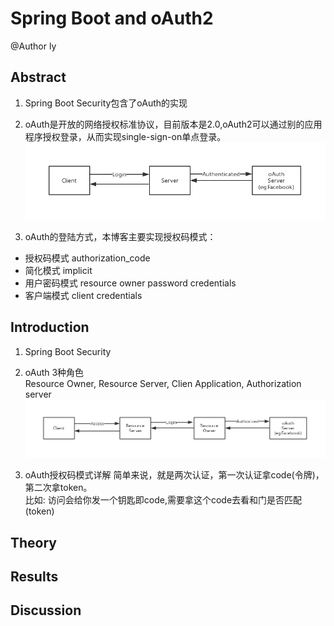 # Spring Boot and oAuth2

@Author ly

## Abstract

1. Spring Boot Security包含了oAuth的实现

2. oAuth是开放的网络授权标准协议，目前版本是2.0,oAuth2可以通过别的应用程序授权登录，从而实现single-sign-on单点登录。
![oAuth](./img/oAuth.png)
3. oAuth的登陆方式，本博客主要实现授权码模式：  

* 授权码模式 authorization_code
* 简化模式 implicit
* 用户密码模式 resource owner password credentials
* 客户端模式 client credentials

## Introduction

1. Spring Boot Security

2. oAuth 3种角色  
Resource Owner, Resource Server, Clien Application, Authorization server  
![oAuth2](./img/oAuth2.png)

3. oAuth授权码模式详解
简单来说，就是两次认证，第一次认证拿code(令牌)，第二次拿token。  
比如: 访问会给你发一个钥匙即code,需要拿这个code去看和门是否匹配(token)

## Theory

## Results

## Discussion

